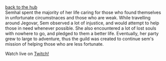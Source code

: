 [back to the hub](/semsguild)  
Semhal spent the majority of her life caring for those who found themselves in unfortunate circumstnaces and those who are weak. While travelling around Jegovar, Sem observed a lot of injustice, and would attempt to help those in need whenever possible. She also encountered a lot of lost souls with nowhere to go, and pledged to them a better life. Eventually, her party grew to large to adventure, thus the guild was created to continue 
sem's mission of helping those who are less fortunate.

Watch live on [Twitch!](https://www.twitch.tv/removesam)  
